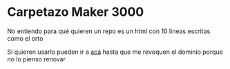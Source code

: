 # Carpetazo Maker 3000

No entiendo para qué quieren un repo es un html con 10 lineas escritas como el orto

Si quieren usarlo pueden ir a [acá](http://carpetazomaker.co) hasta que me revoquen el dominio porque no lo pienso renovar
